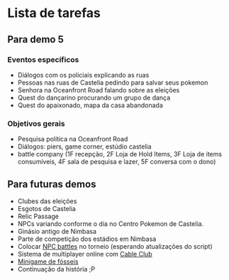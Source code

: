 # Lista de tarefas

## Para demo 5

### Eventos específicos

* Diálogos com os policiais explicando as ruas
* Pessoas nas ruas de Castelia pedindo para salvar seus pokemon
* Senhora na Oceanfront Road falando sobre as eleições
* Quest do dançarino procurando um grupo de dança
* Quest do apaixonado, mapa da casa abandonada

### Objetivos gerais

* Pesquisa política na Oceanfront Road
* Diálogos: piers, game corner, estúdio castelia
* battle company (1F recepção, 2F Loja de Hold Items, 3F Loja de items consumíveis, 4F sala de pesquisa e lazer, 5F conversa com o dono)

## Para futuras demos

* Clubes das eleições
* Esgotos de Castelia
* Relic Passage
* NPCs variando conforme o dia no Centro Pokemon de Castelia.
* Ginásio antigo de Nimbasa
* Parte de competição dos estádios em Nimbasa
* Colocar [NPC battles](https://reliccastle.com/resources/321/) no torneio (esperando atualizações do script)
* Sistema de multiplayer online com [Cable Club](https://reliccastle.com/resources/640/)
* [Minigame de fósseis](https://essentialsdocs.fandom.com/wiki/Mining_mini-game)
* Continuação da história ;P
